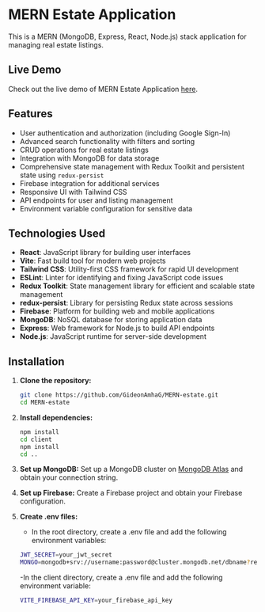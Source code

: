 # MERN Estate Application

This is a MERN (MongoDB, Express, React, Node.js) stack application for managing real estate listings.

## Live Demo

Check out the live demo of MERN Estate Application [here](https://mern-estate-r23v.onrender.com/).

## Features

- User authentication and authorization (including Google Sign-In)
- Advanced search functionality with filters and sorting
- CRUD operations for real estate listings
- Integration with MongoDB for data storage
- Comprehensive state management with Redux Toolkit and persistent state using `redux-persist`
- Firebase integration for additional services
- Responsive UI with Tailwind CSS
- API endpoints for user and listing management
- Environment variable configuration for sensitive data

## Technologies Used

- **React**: JavaScript library for building user interfaces
- **Vite**: Fast build tool for modern web projects
- **Tailwind CSS**: Utility-first CSS framework for rapid UI development
- **ESLint**: Linter for identifying and fixing JavaScript code issues
- **Redux Toolkit**: State management library for efficient and scalable state management
- **redux-persist**: Library for persisting Redux state across sessions
- **Firebase**: Platform for building web and mobile applications
- **MongoDB**: NoSQL database for storing application data
- **Express**: Web framework for Node.js to build API endpoints
- **Node.js**: JavaScript runtime for server-side development

## Installation

1. **Clone the repository:**
   ```sh
   git clone https://github.com/GideonAmhaG/MERN-estate.git
   cd MERN-estate

2. **Install dependencies:**
   ```sh
   npm install
   cd client
   npm install
   cd ..
   
3. **Set up MongoDB:**
   Set up a MongoDB cluster on [MongoDB Atlas](https://www.mongodb.com/cloud/atlas) and obtain your connection string.
   
4. **Set up Firebase:**
   Create a Firebase project and obtain your Firebase configuration.
   
5. **Create .env files:**
   - In the root directory, create a .env file and add the following environment variables:
   ```sh
   JWT_SECRET=your_jwt_secret
   MONGO=mongodb+srv://username:password@cluster.mongodb.net/dbname?retryWrites=true&w=majority
   ```
   -In the client directory, create a .env file and add the following environment variable:
   ```sh
   VITE_FIREBASE_API_KEY=your_firebase_api_key
   ```

   
